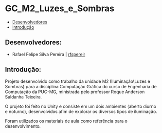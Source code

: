 # GC_M2_Luzes_e_Sombras

- [Desenvolvedores](https://github.com/rfspereir/GC_M2_Modelo_de_Iluminacao#desenvolvedores)
- [Introdução](https://github.com/rfspereir/GC_M2_Modelo_de_Iluminacao#introdu%C3%A7%C3%A3o)

## Desenvolvedores:
- Rafael Felipe Silva Pereira | [rfspereir](https://github.com/rfspereir)

## Introdução:
Projeto desenvolvido como trabalho da unidade M2 (Iluminação\Luzes e Sombras) para a disciplina Computação Gráfica do curso de Engenharia de Computação da PUC-MG, ministrada pelo professor Roque Anderson Saldanha Teixeira.

O projeto foi feito no Unity e consiste em um dois ambientes (aberto diurno e noturno), desenvolvidos afim de explorar os diversos tipos de iluminação.

Foram utilizados os materiais de aula como referência para o desenvolvimento.

